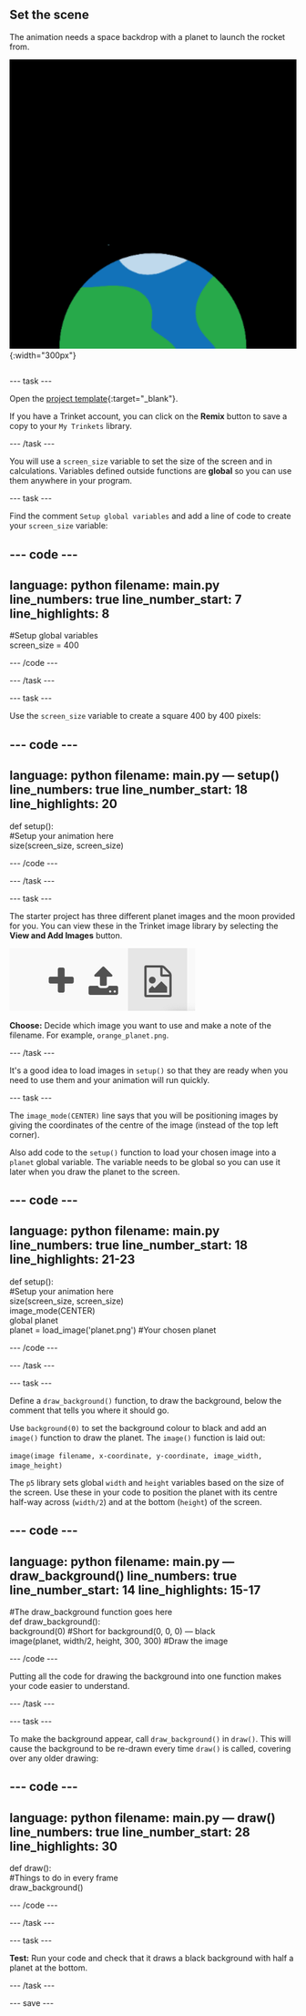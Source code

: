 ## Set the scene

<div style="display: flex; flex-wrap: wrap">
<div style="flex-basis: 200px; flex-grow: 1; margin-right: 15px;">
The animation needs a space backdrop with a planet to launch the rocket from.
</div>
<div>

![A planet against a black background.](images/step_2.png){:width="300px"}

</div>
</div>

--- task ---

Open the [project template](https://trinket.io/python/f2199f5a8c){:target="_blank"}.

If you have a Trinket account, you can click on the **Remix** button to save a copy to your `My Trinkets` library.

--- /task ---

You will use a `screen_size` variable to set the size of the screen and in calculations. Variables defined outside functions are **global** so you can use them anywhere in your program.

--- task ---

Find the comment `Setup global variables` and add a line of code to create your `screen_size` variable:

--- code ---
---
language: python
filename: main.py
line_numbers: true
line_number_start: 7 
line_highlights: 8
---

#Setup global variables    
screen_size = 400   

--- /code ---

--- /task ---

--- task ---

Use the `screen_size` variable to create a square 400 by 400 pixels:

--- code ---
---
language: python
filename: main.py — setup()
line_numbers: true
line_number_start: 18
line_highlights: 20
---

def setup():   
  #Setup your animation here   
  size(screen_size, screen_size)   
  

--- /code ---

--- /task ---

--- task ---

The starter project has three different planet images and the moon provided for you. You can view these in the Trinket image library by selecting the **View and Add Images** button.

![A plus symbol, an upload symbol, and an image symbol. The image symbol is highlighted.](images/trinket_image.png)

**Choose:** Decide which image you want to use and make a note of the filename. For example, `orange_planet.png`.

--- /task ---

It's a good idea to load images in `setup()` so that they are ready when you need to use them and your animation will run quickly.

--- task ---

The `image_mode(CENTER)` line says that you will be positioning images by giving the coordinates of the centre of the image (instead of the top left corner).

Also add code to the `setup()` function to load your chosen image into a `planet` global variable. The variable needs to be global so you can use it later when you draw the planet to the screen.

--- code ---
---
language: python
filename: main.py
line_numbers: true
line_number_start: 18 
line_highlights: 21-23
---

def setup():   
  #Setup your animation here   
  size(screen_size, screen_size)   
  image_mode(CENTER)   
  global planet   
  planet = load_image('planet.png') #Your chosen planet


--- /code ---

--- /task ---

--- task ---

Define a `draw_background()` function, to draw the background, below the comment that tells you where it should go. 

Use `background(0)` to set the background colour to black and add an `image()` function to draw the planet. The `image()` function is laid out:

`image(image filename, x-coordinate, y-coordinate, image_width, image_height)`

The `p5` library sets global `width` and `height` variables based on the size of the screen. Use these in your code to position the planet with its centre half-way across (`width/2`) and at the bottom (`height`) of the screen.

--- code ---
---
language: python
filename: main.py — draw_background()
line_numbers: true
line_number_start: 14 
line_highlights: 15-17
---

#The draw_background function goes here   
def draw_background():   
  background(0) #Short for background(0, 0, 0) — black    
  image(planet, width/2, height, 300, 300) #Draw the image
  

--- /code ---

Putting all the code for drawing the background into one function makes your code easier to understand.

--- /task --- 

--- task ---

To make the background appear, call `draw_background()` in `draw()`. This will cause the background to be re-drawn every time `draw()` is called, covering over any older drawing:

--- code ---
---
language: python
filename: main.py — draw()
line_numbers: true
line_number_start: 28 
line_highlights: 30
---

def draw():   
  #Things to do in every frame    
  draw_background()
  
--- /code ---

--- /task ---

--- task ---

**Test:** Run your code and check that it draws a black background with half a planet at the bottom.

--- /task ---

--- save ---

